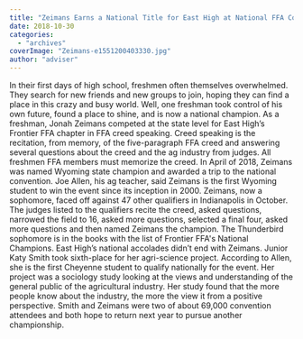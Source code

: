 ```yaml
---
title: "Zeimans Earns a National Title for East High at National FFA Convention"
date: 2018-10-30
categories: 
  - "archives"
coverImage: "Zeimans-e1551200403330.jpg"
author: "adviser"
---
```


In their first days of high school, freshmen often themselves overwhelmed. They search for new friends and new groups to join, hoping they can find a place in this crazy and busy world. Well, one freshman took control of his own future, found a place to shine, and is now a national champion. As a freshman, Jonah Zeimans competed at the state level for East High’s Frontier FFA chapter in FFA creed speaking. Creed speaking is the recitation, from memory, of the five-paragraph FFA creed and answering several questions about the creed and the ag industry from judges. All freshmen FFA members must memorize the creed. In April of 2018, Zeimans was named Wyoming state champion and awarded a trip to the national convention. Joe Allen, his ag teacher, said Zeimans is the first Wyoming student to win the event since its inception in 2000. Zeimans, now a sophomore, faced off against 47 other qualifiers in Indianapolis in October. The judges listed to the qualifiers recite the creed, asked questions, narrowed the field to 16, asked more questions, selected a final four, asked more questions and then named Zeimans the champion. The Thunderbird sophomore is in the books with the list of Frontier FFA's National Champions. East High’s national accolades didn’t end with Zeimans. Junior Katy Smith took sixth-place for her agri-science project. According to Allen, she is the first Cheyenne student to qualify nationally for the event. Her project was a sociology study looking at the views and understanding of the general public of the agricultural industry. Her study found that the more people know about the industry, the more the view it from a positive perspective. Smith and Zeimans were two of about 69,000 convention attendees and both hope to return next year to pursue another championship.
